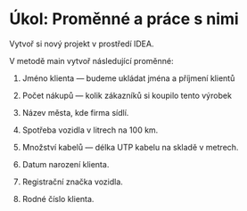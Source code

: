 # Úkol: Proměnné a práce s nimi

Vytvoř si nový projekt v&nbsp;prostředí IDEA.

V&nbsp;metodě main vytvoř následující proměnné:

1. Jméno klienta &mdash; budeme ukládat jména a&nbsp;příjmení klientů

2. Počet nákupů &mdash; kolik zákazníků si koupilo tento výrobek

3. Název města, kde firma sídlí.

4. Spotřeba vozidla v&nbsp;litrech na 100&nbsp;km.

5. Množství kabelů &mdash; délka UTP kabelu na skladě v&nbsp;metrech.

6. Datum narození klienta.

7. Registrační značka vozidla.

8. Rodné číslo klienta.

